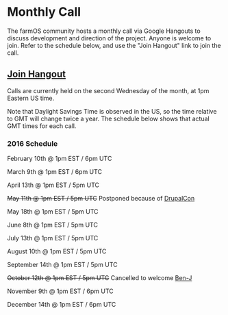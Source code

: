 # Monthly Call

The farmOS community hosts a monthly call via Google Hangouts to discuss
development and direction of the project. Anyone is welcome to join. Refer to
the schedule below, and use the "Join Hangout" link to join the call.

## [Join Hangout]

Calls are currently held on the second Wednesday of the month, at 1pm Eastern US
time.

Note that Daylight Savings Time is observed in the US, so the time relative to
GMT will change twice a year. The schedule below shows that actual GMT times for
each call.

### 2016 Schedule

February 10th @ 1pm EST / 6pm UTC

March 9th @ 1pm EST / 6pm UTC

April 13th @ 1pm EST / 5pm UTC

<strike>May 11th @ 1pm EST / 5pm UTC</strike>  Postponed because of [DrupalCon](https://events.drupal.org/neworleans2016)

May 18th @ 1pm EST / 5pm UTC

June 8th @ 1pm EST / 5pm UTC

July 13th @ 1pm EST / 5pm UTC

August 10th @ 1pm EST / 5pm UTC

September 14th @ 1pm EST / 5pm UTC

<strike>October 12th @ 1pm EST / 5pm UTC</strike> Cancelled to welcome [Ben-J](https://twitter.com/getfarmier/status/784515463653056517)

November 9th @ 1pm EST / 6pm UTC

December 14th @ 1pm EST / 6pm UTC

[Join Hangout]: https://hangouts.google.com/hangouts/_/farmier.com/farmos-monthly

